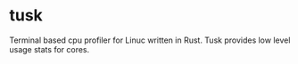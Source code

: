 # tusk
Terminal based cpu profiler for Linuc written in Rust. Tusk provides low level usage stats for cores.
